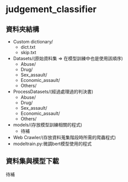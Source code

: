 # judgement_classifier

## 資料夾結構
- Custom dictionary/
    - dict.txt
    - skip.txt
- Datasets/(原始資料集 => 在模型訓練中也是使用該順序)
    - Abuse/
    - Drug/
    - Sex_assault/
    - Economic_assault/
    - Others/
- ProcessDatasets/(經過處理過的判決書)
    - Abuse/
    - Drug/
    - Sex_assault/
    - Economic_assault/
    - Others/
- models/(存放模型訓練相關的程式)
    - 待補
- Web Crawler/(存放資料蒐集階段時所需的爬蟲程式)
- modeltrain.py:微調bert模型使用的程式

## 資料集與模型下載
待補